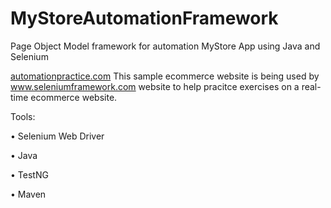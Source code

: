 # MyStoreAutomationFramework
Page Object Model framework for automation MyStore App using Java and Selenium

[automationpractice.com](http://automationpractice.com/index.php "Automation Practice Website")
This sample ecommerce website is being used by www.seleniumframework.com website to help pracitce exercises on a real-time ecommerce website.

Tools:

• Selenium Web Driver

• Java

• TestNG

• Maven